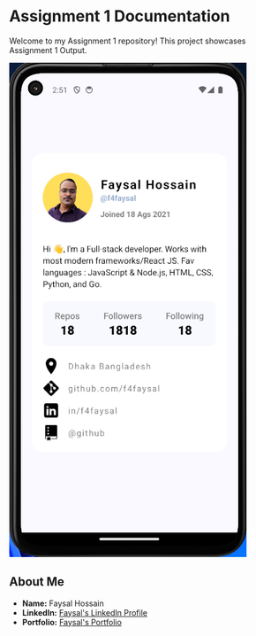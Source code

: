 # Assignment 1 Documentation

Welcome to my Assignment 1 repository! This project showcases Assignment 1 Output.


![Your Image](./assets/image.png)

## About Me
- **Name:** Faysal Hossain
- **LinkedIn:** [Faysal's LinkedIn Profile](https://www.linkedin.com/in/f4faysal)
- **Portfolio:** [Faysal's Portfolio](http://f4faysal.vercel.app/)